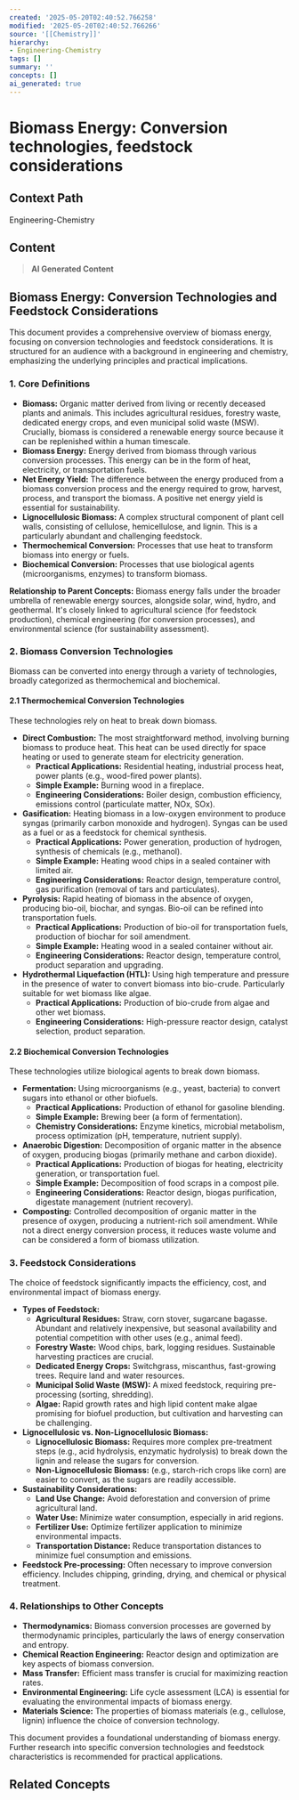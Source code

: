 ```yaml
---
created: '2025-05-20T02:40:52.766258'
modified: '2025-05-20T02:40:52.766266'
source: '[[Chemistry]]'
hierarchy:
- Engineering-Chemistry
tags: []
summary: ''
concepts: []
ai_generated: true
---
```


# Biomass Energy: Conversion technologies, feedstock considerations

## Context Path
Engineering-Chemistry

## Content
> **AI Generated Content**
## Biomass Energy: Conversion Technologies and Feedstock Considerations

This document provides a comprehensive overview of biomass energy, focusing on conversion technologies and feedstock considerations. It is structured for an audience with a background in engineering and chemistry, emphasizing the underlying principles and practical implications.

### 1. Core Definitions

* **Biomass:** Organic matter derived from living or recently deceased plants and animals. This includes agricultural residues, forestry waste, dedicated energy crops, and even municipal solid waste (MSW).  Crucially, biomass is considered a renewable energy source because it can be replenished within a human timescale.
* **Biomass Energy:** Energy derived from biomass through various conversion processes. This energy can be in the form of heat, electricity, or transportation fuels.
* **Net Energy Yield:** The difference between the energy produced from a biomass conversion process and the energy required to grow, harvest, process, and transport the biomass.  A positive net energy yield is essential for sustainability.
* **Lignocellulosic Biomass:** A complex structural component of plant cell walls, consisting of cellulose, hemicellulose, and lignin.  This is a particularly abundant and challenging feedstock.
* **Thermochemical Conversion:** Processes that use heat to transform biomass into energy or fuels.
* **Biochemical Conversion:** Processes that use biological agents (microorganisms, enzymes) to transform biomass.

**Relationship to Parent Concepts:** Biomass energy falls under the broader umbrella of renewable energy sources, alongside solar, wind, hydro, and geothermal. It's closely linked to agricultural science (for feedstock production), chemical engineering (for conversion processes), and environmental science (for sustainability assessment).

### 2. Biomass Conversion Technologies

Biomass can be converted into energy through a variety of technologies, broadly categorized as thermochemical and biochemical.

#### 2.1 Thermochemical Conversion Technologies

These technologies rely on heat to break down biomass.

* **Direct Combustion:** The most straightforward method, involving burning biomass to produce heat. This heat can be used directly for space heating or used to generate steam for electricity generation.
    * **Practical Applications:** Residential heating, industrial process heat, power plants (e.g., wood-fired power plants).
    * **Simple Example:** Burning wood in a fireplace.
    * **Engineering Considerations:** Boiler design, combustion efficiency, emissions control (particulate matter, NOx, SOx).
* **Gasification:** Heating biomass in a low-oxygen environment to produce syngas (primarily carbon monoxide and hydrogen). Syngas can be used as a fuel or as a feedstock for chemical synthesis.
    * **Practical Applications:** Power generation, production of hydrogen, synthesis of chemicals (e.g., methanol).
    * **Simple Example:**  Heating wood chips in a sealed container with limited air.
    * **Engineering Considerations:** Reactor design, temperature control, gas purification (removal of tars and particulates).
* **Pyrolysis:** Rapid heating of biomass in the absence of oxygen, producing bio-oil, biochar, and syngas. Bio-oil can be refined into transportation fuels.
    * **Practical Applications:** Production of bio-oil for transportation fuels, production of biochar for soil amendment.
    * **Simple Example:** Heating wood in a sealed container without air.
    * **Engineering Considerations:** Reactor design, temperature control, product separation and upgrading.
* **Hydrothermal Liquefaction (HTL):**  Using high temperature and pressure in the presence of water to convert biomass into bio-crude.  Particularly suitable for wet biomass like algae.
    * **Practical Applications:** Production of bio-crude from algae and other wet biomass.
    * **Engineering Considerations:** High-pressure reactor design, catalyst selection, product separation.

#### 2.2 Biochemical Conversion Technologies

These technologies utilize biological agents to break down biomass.

* **Fermentation:** Using microorganisms (e.g., yeast, bacteria) to convert sugars into ethanol or other biofuels.
    * **Practical Applications:** Production of ethanol for gasoline blending.
    * **Simple Example:** Brewing beer (a form of fermentation).
    * **Chemistry Considerations:** Enzyme kinetics, microbial metabolism, process optimization (pH, temperature, nutrient supply).
* **Anaerobic Digestion:**  Decomposition of organic matter in the absence of oxygen, producing biogas (primarily methane and carbon dioxide).
    * **Practical Applications:** Production of biogas for heating, electricity generation, or transportation fuel.
    * **Simple Example:**  Decomposition of food scraps in a compost pile.
    * **Engineering Considerations:** Reactor design, biogas purification, digestate management (nutrient recovery).
* **Composting:** Controlled decomposition of organic matter in the presence of oxygen, producing a nutrient-rich soil amendment. While not a direct energy conversion process, it reduces waste volume and can be considered a form of biomass utilization.

### 3. Feedstock Considerations

The choice of feedstock significantly impacts the efficiency, cost, and environmental impact of biomass energy.

* **Types of Feedstock:**
    * **Agricultural Residues:** Straw, corn stover, sugarcane bagasse.  Abundant and relatively inexpensive, but seasonal availability and potential competition with other uses (e.g., animal feed).
    * **Forestry Waste:** Wood chips, bark, logging residues.  Sustainable harvesting practices are crucial.
    * **Dedicated Energy Crops:** Switchgrass, miscanthus, fast-growing trees.  Require land and water resources.
    * **Municipal Solid Waste (MSW):**  A mixed feedstock, requiring pre-processing (sorting, shredding).
    * **Algae:** Rapid growth rates and high lipid content make algae promising for biofuel production, but cultivation and harvesting can be challenging.
* **Lignocellulosic vs. Non-Lignocellulosic Biomass:**
    * **Lignocellulosic Biomass:** Requires more complex pre-treatment steps (e.g., acid hydrolysis, enzymatic hydrolysis) to break down the lignin and release the sugars for conversion.
    * **Non-Lignocellulosic Biomass:** (e.g., starch-rich crops like corn) are easier to convert, as the sugars are readily accessible.
* **Sustainability Considerations:**
    * **Land Use Change:** Avoid deforestation and conversion of prime agricultural land.
    * **Water Use:** Minimize water consumption, especially in arid regions.
    * **Fertilizer Use:** Optimize fertilizer application to minimize environmental impacts.
    * **Transportation Distance:** Reduce transportation distances to minimize fuel consumption and emissions.
* **Feedstock Pre-processing:**  Often necessary to improve conversion efficiency.  Includes chipping, grinding, drying, and chemical or physical treatment.

### 4. Relationships to Other Concepts

* **Thermodynamics:** Biomass conversion processes are governed by thermodynamic principles, particularly the laws of energy conservation and entropy.
* **Chemical Reaction Engineering:**  Reactor design and optimization are key aspects of biomass conversion.
* **Mass Transfer:**  Efficient mass transfer is crucial for maximizing reaction rates.
* **Environmental Engineering:**  Life cycle assessment (LCA) is essential for evaluating the environmental impacts of biomass energy.
* **Materials Science:** The properties of biomass materials (e.g., cellulose, lignin) influence the choice of conversion technology.



This document provides a foundational understanding of biomass energy.  Further research into specific conversion technologies and feedstock characteristics is recommended for practical applications.

## Related Concepts
